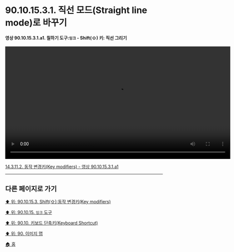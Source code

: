 # 90.10.15.3.1. 직선 모드(Straight line mode)로 바꾸기

<a id="90-10-15-03-01-a1"></a>

#### 영상 90.10.15.3.1.a1. 칠하기 도구:`잉크` - Shift(⇧) 키: 직선 그리기
<video controls="controls" width="720" src="https://github.com/wonder13662/gimp/assets/15767104/1e3580ec-b9d4-45aa-b3b9-d160d4a8e2aa"></video>

[14.3.11.2. 동작 변경키(Key modifiers) - 영상 90.10.15.3.1.a1](./14-03-11-02-key_modifiers.md#90-10-15-03-01-a1)

***

## 다른 페이지로 가기

[⬆️ 위: 90.10.15.3. Shift(⇧):동작 변경키(Key modifiers)](./90-10-15-03-00-key_modifier-shift.md)

[⬆️ 위: 90.10.15. `잉크` 도구](./90-10-15-00-ink.md)

[⬆️ 위: 90.10. 키보드 단축키(Keyboard Shortcut)](./90-10-00-keyboard_shortcut.md)

[⬆️ 위: 90. 이미지 맵](./90-00-image-map.md)

[🏠 홈](./00-home.md)